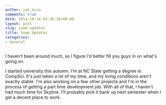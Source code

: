 ```yaml
---
author: ian_mcxa
comments: true
date: 2014-10-14 03:36:28+00:00
layout: post
slug: some-updates
title: Some Updates
categories:
- General
---
```


I haven't been around much, so I figure I'd better fill you guys in on what's going on.

I started university this autumn. I'm at NC State getting a degree in CompSci. It's just taken a lot of my time, and my living conditions aren't exactly stable. I'm also working on a few other projects and I'm in the process of getting a part time development job. With all of that, I haven't had much time for Skyline. I'll probably pick it back up next semester when I get a decent place to work.
